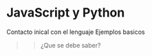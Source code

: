 # JavaScript y Python
  Contacto inical con el lenguaje
  Ejemplos basicos
  >> ¿Que se debe saber?
